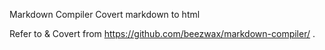 Markdown Compiler
Covert markdown to html

Refer to & Covert from https://github.com/beezwax/markdown-compiler/ .
